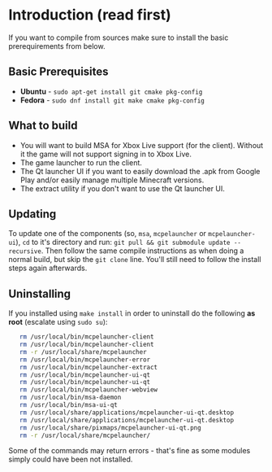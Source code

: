 # Introduction (read first)

If you want to compile from sources make sure to install the basic
prerequirements from below.

## Basic Prerequisites

-   **Ubuntu** - `sudo apt-get install git cmake pkg-config`
-   **Fedora** - `sudo dnf install git make cmake pkg-config`

## What to build

-   You will want to build MSA for Xbox Live support (for the client).
    Without it the game will not support signing in to Xbox Live.
-   The game launcher to run the client.
-   The Qt launcher UI if you want to easily download the .apk from
    Google Play and/or easily manage multiple Minecraft versions.
-   The extract utility if you don't want to use the Qt launcher UI.

## Updating

To update one of the components (so, `msa`, `mcpelauncher` or
`mcpelauncher-ui`), `cd` to it's directory and run:
`git pull && git submodule update --recursive`. Then follow the same compile
instructions as when doing a normal build, but skip the `git clone`
line. You'll still need to follow the install steps again afterwards.

## Uninstalling

If you installed using `make install` in order to uninstall do the
following **as root** (escalate using `sudo su`):

```bash
   rm /usr/local/bin/mcpelauncher-client
   rm /usr/local/bin/mcpelauncher-client
   rm -r /usr/local/share/mcpelauncher
   rm /usr/local/bin/mcpelauncher-error
   rm /usr/local/bin/mcpelauncher-extract
   rm /usr/local/bin/mcpelauncher-ui-qt
   rm /usr/local/bin/mcpelauncher-ui-qt
   rm /usr/local/bin/mcpelauncher-webview
   rm /usr/local/bin/msa-daemon
   rm /usr/local/bin/msa-ui-qt
   rm /usr/local/share/applications/mcpelauncher-ui-qt.desktop
   rm /usr/local/share/applications/mcpelauncher-ui-qt.desktop
   rm /usr/local/share/pixmaps/mcpelauncher-ui-qt.png
   rm -r /usr/local/share/mcpelauncher/
```

Some of the commands may return errors - that's fine as some modules
simply could have been not installed.
